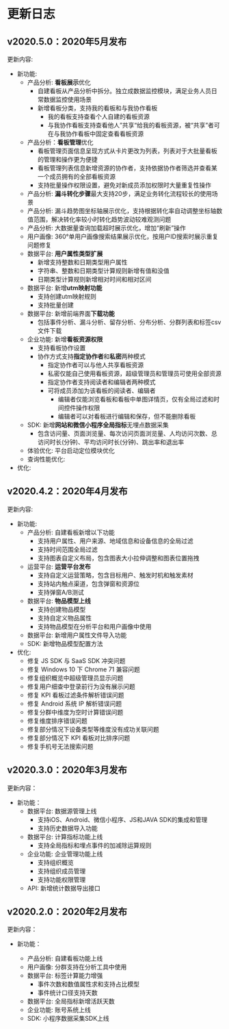 # 更新日志

## v2020.5.0：2020年5月发布

更新内容:

* 新功能:
  * 产品分析: **看板展示**优化
    * 自建看板从产品分析中拆分。独立成数据监控模块，满足业务人员日常数据监控使用场景
    * 新增看板分类，支持我的看板和与我协作看板
      * 我的看板支持查看个人自建的看板资源
      * 与我协作看板支持查看他人”共享“给我的看板资源，被“共享”者可在与我协作看板中固定查看看板资源
  * 产品分析：**看板管理**优化
    * 看板管理页面信息呈现方式从卡片更改为列表，列表对于大批量看板的管理和操作更为便捷
    * 看板管理列表信息新增资源的协作者，支持依据协作者筛选并查看某一个成员拥有的全部看板资源
    * 支持批量操作权限设置，避免对新成员添加权限时大量重复性操作
  * 产品分析: **漏斗转化步骤**最大支持20步，满足业务转化流程较长的使用场景
  * 产品分析: 漏斗趋势图坐标轴展示优化，支持根据转化率自动调整坐标轴数值范围，解决转化率较小时转化趋势波动较难观测问题
  * 产品分析: 大数据量查询加载超时展示优化，增加“刷新”操作
  * 用户画像: 360°单用户画像搜索结果展示优化，按用户ID搜索时展示重复问题修复
  * 数据平台: **用户属性类型扩展**
    * 新增支持整数和日期类型用户属性
    * 字符串、整数和日期类型计算规则新增有值和没值
    * 日期类型计算规则新增相对时间和相对区间
  * 数据平台: 新增**utm映射功能**
    * 支持创建utm映射规则
    * 支持批量创建
  * 数据平台: 新增前端界面**下载功能**
    * 包括事件分析、漏斗分析、留存分析、分布分析、分群列表和标签csv文件下载
  * 企业功能: 新增**看板资源权限**
    * 支持看板协作设置
    * 协作方式支持**指定协作者**和**私密**两种模式
      * 指定协作者可以与他人共享看板资源
      * 私密仅能自己使用看板资源，超级管理员和管理员可使用全部资源
      * 指定协作者支持阅读者和编辑者两种模式
      * 可将成员添加为该看板的阅读者、编辑者
        * 编辑者仅能浏览看板和看板中单图详情页，仅有全局过滤和时间控件操作权限
        * 编辑者可以对看板进行编辑和保存，但不能删除看板
  * SDK: 新增**网站和微信小程序全局指标**无埋点数据采集
    * 包含访问量、页面浏览量、每次访问页面浏览量、人均访问次数、总访问时长\(分钟\)、平均访问时长\(分钟\)、跳出率和退出率
  * 体验优化: 平台启动定位模块优化
  * 查询性能优化: 
* 优化:

## v2020.4.2：2020年4月发布

更新内容:

* 新功能:
  * 产品分析: 自建看板新增以下功能
    * 支持用户属性、用户来源、地域信息和设备信息的全局过滤
    * 支持时间范围全局过滤
    * 支持图表自定义布局，包含图表大小拉伸调整和图表位置拖拽
  * 运营平台: **运营平台发布**
    * 支持自定义运营策略，包含目标用户、触发时机和触发素材
    * 支持站内触点渠道，包含弹窗和资源位
    * 支持弹窗A/B测试
  * 数据平台: **物品模型上线**
    * 支持创建物品模型
    * 支持自定义物品属性
    * 支持物品模型在分析平台和用户画像中使用
  * 数据平台: 新增用户属性文件导入功能
  * SDK: 新增物品模型配置方法
* 优化: 
  * 修复 JS SDK 与 SaaS SDK 冲突问题 
  * 修复 Windows 10 下 Chrome 71 兼容问题 
  * 修复组织概览中超级管理员显示问题 
  * 修复用户细查中登录前行为没有展示问题 
  * 修复 KPI 看板过滤条件解析错误问题 
  * 修复 Android 系统 IP 解析错误问题 
  * 修复分群中维度为空时计算错误问题 
  * 修复维度排序错误问题 
  * 修复部分情况下设备类型等维度没有成功关联问题
  * 修复部分情况下 KPI 看板对比排序问题 
  * 修复手机号无法搜索问题 

## v2020.3.0：2020年3月发布

更新内容：

* 新功能：
  * 数据平台: 数据源管理上线
    * 支持iOS、Android、微信小程序、JS和JAVA SDK的集成和管理
    * 支持历史数据导入功能
  * 数据平台: 计算指标功能上线
    * 支持全局指标和埋点事件的加减除运算规则
  * 企业功能: 企业管理功能上线
    * 支持组织概览
    * 支持组织成员管理
    * 支持功能权限管理
  * API: 新增统计数据导出接口

## v2020.2.0：2020年2月发布

更新内容：

* 新功能：

  * 产品分析: 自建看板功能上线
  * 用户画像: 分群支持在分析工具中使用
  * 数据平台: 标签计算能力增强
    * 事件次数和数值属性求和支持占比模型
    * 事件统计口径支持天数
  * 数据平台: 全局指标新增活跃天数
  * 企业功能: 账号系统上线
  * SDK: 小程序数据采集SDK上线

